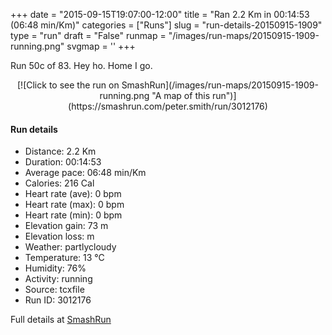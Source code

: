 +++
date = "2015-09-15T19:07:00-12:00"
title = "Ran 2.2 Km in 00:14:53 (06:48 min/Km)"
categories = ["Runs"]
slug = "run-details-20150915-1909"
type = "run"
draft = "False"
runmap = "/images/run-maps/20150915-1909-running.png"
svgmap = '<polyline points="62 0, 54 11, 51 23, 53 25, 57 28, 56 34, 54 37, 51 45, 47 47, 47 51, 41 57, 41 62, 39 64, 43 86, 45 87, 54 89, 56 92, 52 100">'
+++

Run 50c of 83. Hey ho. Home I go. 



<!--more-->

<center>
[![Click to see the run on SmashRun](/images/run-maps/20150915-1909-running.png "A map of this run")](https://smashrun.com/peter.smith/run/3012176)
</center>

#### Run details

* Distance: 2.2 Km
* Duration: 00:14:53
* Average pace: 06:48 min/Km
* Calories: 216 Cal
* Heart rate (ave): 0 bpm
* Heart rate (max): 0 bpm
* Heart rate (min): 0 bpm
* Elevation gain: 73 m
* Elevation loss:  m
* Weather: partlycloudy
* Temperature: 13 &deg;C
* Humidity: 76%
* Activity: running
* Source: tcxfile
* Run ID: 3012176

Full details at [SmashRun](https://smashrun.com/peter.smith/run/3012176)